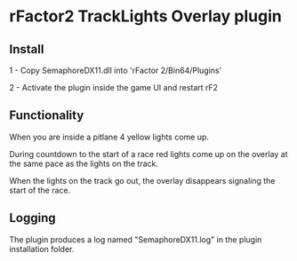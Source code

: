 # rFactor2 TrackLights Overlay plugin

## Install

1 - Copy SemaphoreDX11.dll into 'rFactor 2/Bin64/Plugins'

2 - Activate the plugin inside the game UI and restart rF2


## Functionality

When you are inside a pitlane 4 yellow lights come up.

During countdown to the start of a race red lights come up on the overlay at the same pace as the lights on the track.

When the lights on the track go out, the overlay disappears signaling the start of the race.

## Logging
The plugin produces a log named "SemaphoreDX11.log" in the plugin installation folder.

